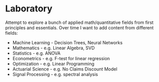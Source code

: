 # Laboratory
Attempt to explore a bunch of applied math/quantitative fields from first principles and essentials.
Over time I want to add content from different fields: 
  * Machine Learning - Decision Trees, Neural Networks
  * Mathematics - e.g. Linear Algebra, SVD
  * Statistics - e.g. ANOVA
  * Econometrics - e.g. F-test for linear regression
  * Optimization - e.g. Linear Programming
  * Actuarial Science - e.g. No Claims Discount Model
  * Signal Processing - e.g. spectral analysis
